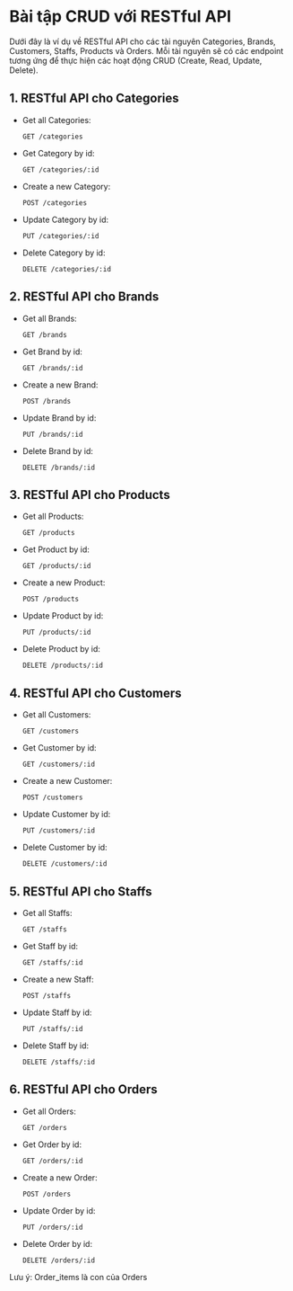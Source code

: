 # Bài tập CRUD với RESTful API


Dưới đây là ví dụ về RESTful API cho các tài nguyên Categories, Brands, Customers, Staffs, Products và Orders. Mỗi tài nguyên sẽ có các endpoint tương ứng để thực hiện các hoạt động CRUD (Create, Read, Update, Delete).

## 1. RESTful API cho Categories

- Get all Categories:

  ````
  GET /categories
  ````

- Get Category by id:

  ```
  GET /categories/:id
  ```

- Create a new Category:

  ```
  POST /categories
  ```

- Update Category by id:

  ```
  PUT /categories/:id
  ```

- Delete Category by id:

  ```
  DELETE /categories/:id
  ```

## 2. RESTful API cho Brands

- Get all Brands:

  ```
  GET /brands
  ```

- Get Brand by id:

  ```
  GET /brands/:id
  ```

- Create a new Brand:

  ```
  POST /brands
  ```

- Update Brand by id:

  ```
  PUT /brands/:id
  ```

- Delete Brand by id:

  ```
  DELETE /brands/:id
  ```


## 3. RESTful API cho Products

- Get all Products:

  ```
  GET /products
  ```

- Get Product by id:

  ```
  GET /products/:id
  ```

- Create a new Product:

  ```
  POST /products
  ```

- Update Product by id:

  ```
  PUT /products/:id
  ```

- Delete Product by id:

  ```
  DELETE /products/:id
  ```

## 4. RESTful API cho Customers

- Get all Customers:

  ```
  GET /customers
  ```

- Get Customer by id:

  ```
  GET /customers/:id
  ```

- Create a new Customer:

  ```
  POST /customers
  ```

- Update Customer by id:

  ```
  PUT /customers/:id
  ```

- Delete Customer by id:

  ```
  DELETE /customers/:id
  ```

## 5. RESTful API cho Staffs

- Get all Staffs:

  ```
  GET /staffs
  ```

- Get Staff by id:

  ```
  GET /staffs/:id
  ```

- Create a new Staff:

  ```
  POST /staffs
  ```

- Update Staff by id:

  ```
  PUT /staffs/:id
  ```

- Delete Staff by id:

  ```
  DELETE /staffs/:id
  ```


## 6. RESTful API cho Orders

- Get all Orders:

  ```
  GET /orders
  ```

- Get Order by id:

  ```
  GET /orders/:id
  ```

- Create a new Order:

  ```
  POST /orders
  ```

- Update Order by id:

  ```
  PUT /orders/:id
  ```

- Delete Order by id:

  ```
  DELETE /orders/:id
  ```

Lưu ý: Order_items là con của Orders

